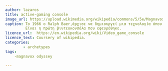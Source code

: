 ```yaml
---
author: lazaros
title: active-gaming console
image_url: https://upload.wikimedia.org/wikipedia/commons/5/5e/Magnavox-Odyssey-Controller-FL.jpg
caption: Το 1966 ο Ralph Baer,άρχισε να δημιουργεί μια τεχνολογία όπου ένα παιχνίδι θα μπορούσε να παιχτεί σε μια τηλεοπτική οθόνη.
         Είναι η πρώτη βιντεοκονσόλα που εφευρέθηκε.
licence_url:  https://en.wikipedia.org/wiki/Video_game_console   
licence_text: Coursery of wikipedia.
categories: 
        - archetypes
tags: 
    -magnavox odyssey
      
---
```

